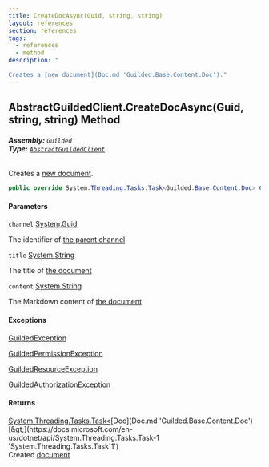 ```yaml
---
title: CreateDocAsync(Guid, string, string)
layout: references
section: references
tags:
  - references
  - method
description: "

Creates a [new document](Doc.md 'Guilded.Base.Content.Doc')."
---
```


## AbstractGuildedClient.CreateDocAsync(Guid, string, string) Method
###### **Assembly:** `Guilded`<br/>**Type:** [`AbstractGuildedClient`](AbstractGuildedClient.md 'Guilded.AbstractGuildedClient')

Creates a [new document](Doc.md 'Guilded.Base.Content.Doc').

```csharp
public override System.Threading.Tasks.Task<Guilded.Base.Content.Doc> CreateDocAsync(Guid channel, string title, string content);
```
#### Parameters

<a name='Guilded.AbstractGuildedClient.CreateDocAsync(Guid,string,string).channel'></a>

`channel` [System.Guid](https://docs.microsoft.com/en-us/dotnet/api/System.Guid 'System.Guid')

The identifier of [the parent channel](https://docs.microsoft.com/en-us/dotnet/api/Guilded.Base.Servers.ServerChannel 'Guilded.Base.Servers.ServerChannel')

<a name='Guilded.AbstractGuildedClient.CreateDocAsync(Guid,string,string).title'></a>

`title` [System.String](https://docs.microsoft.com/en-us/dotnet/api/System.String 'System.String')

The title of [the document](Doc.md 'Guilded.Base.Content.Doc')

<a name='Guilded.AbstractGuildedClient.CreateDocAsync(Guid,string,string).content'></a>

`content` [System.String](https://docs.microsoft.com/en-us/dotnet/api/System.String 'System.String')

The Markdown content of [the document](Doc.md 'Guilded.Base.Content.Doc')

#### Exceptions

[GuildedException](GuildedException.md 'Guilded.Base.GuildedException')

[GuildedPermissionException](GuildedPermissionException.md 'Guilded.Base.GuildedPermissionException')

[GuildedResourceException](GuildedResourceException.md 'Guilded.Base.GuildedResourceException')

[GuildedAuthorizationException](GuildedAuthorizationException.md 'Guilded.Base.GuildedAuthorizationException')

#### Returns
[System.Threading.Tasks.Task&lt;](https://docs.microsoft.com/en-us/dotnet/api/System.Threading.Tasks.Task-1 'System.Threading.Tasks.Task`1')[Doc](Doc.md 'Guilded.Base.Content.Doc')[&gt;](https://docs.microsoft.com/en-us/dotnet/api/System.Threading.Tasks.Task-1 'System.Threading.Tasks.Task`1')  
Created [document](Doc.md 'Guilded.Base.Content.Doc')